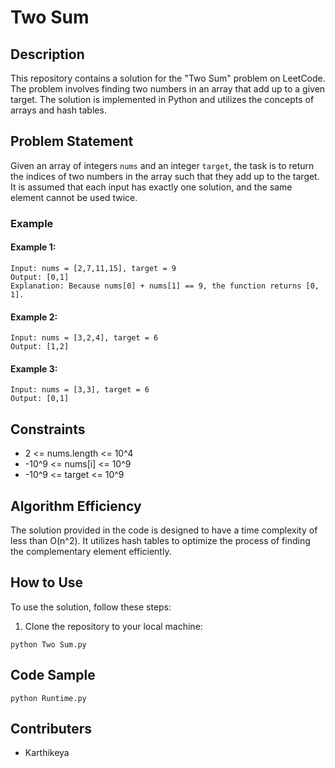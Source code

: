 # Two Sum

## Description

This repository contains a solution for the "Two Sum" problem on LeetCode. The problem involves finding two numbers in an array that add up to a given target. The solution is implemented in Python and utilizes the concepts of arrays and hash tables.

## Problem Statement

Given an array of integers `nums` and an integer `target`, the task is to return the indices of two numbers in the array such that they add up to the target. It is assumed that each input has exactly one solution, and the same element cannot be used twice.

### Example

#### Example 1:
```
Input: nums = [2,7,11,15], target = 9
Output: [0,1]
Explanation: Because nums[0] + nums[1] == 9, the function returns [0, 1].
```
#### Example 2:
```
Input: nums = [3,2,4], target = 6
Output: [1,2]
```
#### Example 3:
```
Input: nums = [3,3], target = 6
Output: [0,1]
```

## Constraints

- 2 <= nums.length <= 10^4
- -10^9 <= nums[i] <= 10^9
- -10^9 <= target <= 10^9

## Algorithm Efficiency

The solution provided in the code is designed to have a time complexity of less than O(n^2). It utilizes hash tables to optimize the process of finding the complementary element efficiently.

## How to Use

To use the solution, follow these steps:

1. Clone the repository to your local machine: 
```
python Two Sum.py
```
## Code Sample
```
python Runtime.py
```

## Contributers
- Karthikeya

